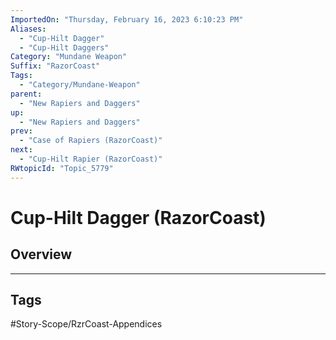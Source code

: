 ```yaml
---
ImportedOn: "Thursday, February 16, 2023 6:10:23 PM"
Aliases:
  - "Cup-Hilt Dagger"
  - "Cup-Hilt Daggers"
Category: "Mundane Weapon"
Suffix: "RazorCoast"
Tags:
  - "Category/Mundane-Weapon"
parent:
  - "New Rapiers and Daggers"
up:
  - "New Rapiers and Daggers"
prev:
  - "Case of Rapiers (RazorCoast)"
next:
  - "Cup-Hilt Rapier (RazorCoast)"
RWtopicId: "Topic_5779"
---
```

# Cup-Hilt Dagger (RazorCoast)
## Overview

---
## Tags
#Story-Scope/RzrCoast-Appendices

